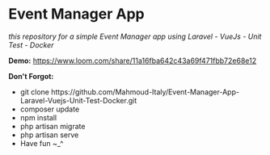 # Event Manager App

<i>this repository for a simple Event Manager app using Laravel - VueJs - Unit Test - Docker</i>

<b>Demo:</b>
https://www.loom.com/share/11a16fba642c43a69f471fbb72e68e12


<b>Don't Forgot:</b>
<ul>
<li> git clone https://github.com/Mahmoud-Italy/Event-Manager-App-Laravel-Vuejs-Unit-Test-Docker.git</li>
<li> composer update</li>
<li> npm install</li>
<li> php artisan migrate</li> 
<li> php artisan serve</li>
<li> Have fun ~_^ </li> 
</ul>
